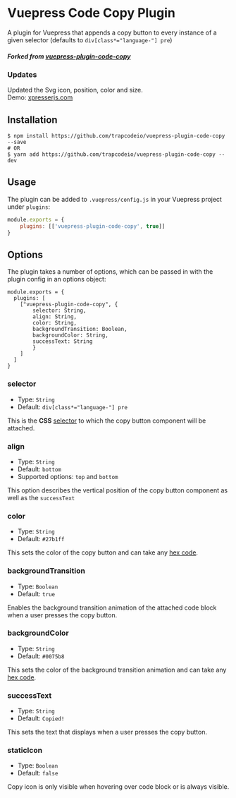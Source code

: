 # Vuepress Code Copy Plugin

A plugin for Vuepress that appends a copy button to every instance of a given selector (defaults to `div[class*="language-"] pre`)

##### Forked from [vuepress-plugin-code-copy](https://github.com/znicholasbrown/vuepress-plugin-code-copy)

### Updates
Updated the Svg icon, position, color and size. <br/>
Demo: [xpresserjs.com](http://xpresserjs.com)

## Installation

```
$ npm install https://github.com/trapcodeio/vuepress-plugin-code-copy --save
# OR
$ yarn add https://github.com/trapcodeio/vuepress-plugin-code-copy --dev
```

## Usage

The plugin can be added to `.vuepress/config.js` in your Vuepress project under `plugins`:

```javascript
module.exports = {
    plugins: [['vuepress-plugin-code-copy', true]]
}
```

## Options

The plugin takes a number of options, which can be passed in with the plugin config in an options object:

```
module.exports = {
  plugins: [
    ["vuepress-plugin-code-copy", {
        selector: String,
        align: String,
        color: String,
        backgroundTransition: Boolean,
        backgroundColor: String,
        successText: String
        }
    ]
  ]
}
```

### selector

-   Type: `String`
-   Default: `div[class*="language-"] pre`

This is the **CSS** [selector](https://developer.mozilla.org/en-US/docs/Web/CSS/CSS_Selectors) to which the copy button component will be attached.

### align

-   Type: `String`
-   Default: `bottom`
-   Supported options: `top` and `bottom`

This option describes the vertical position of the copy button component as well as the `successText`

### color

-   Type: `String`
-   Default: `#27b1ff`

This sets the color of the copy button and can take any [hex code](https://htmlcolorcodes.com/).

### backgroundTransition

-   Type: `Boolean`
-   Default: `true`

Enables the background transition animation of the attached code block when a user presses the copy button.

### backgroundColor

-   Type: `String`
-   Default: `#0075b8`

This sets the color of the background transition animation and can take any [hex code](https://htmlcolorcodes.com/).

### successText

-   Type: `String`
-   Default: `Copied!`

This sets the text that displays when a user presses the copy button.

### staticIcon

-   Type: `Boolean`
-   Default: `false`

Copy icon is only visible when hovering over code block or is always visible. 